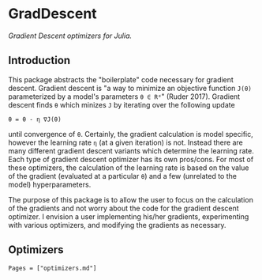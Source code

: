 # GradDescent

*Gradient Descent optimizers for Julia.*

## Introduction

This package abstracts the "boilerplate" code necessary for gradient descent. Gradient descent is "a way to minimize an objective function ``J(θ)`` parameterized by a model's parameters ``θ ∈ Rᵈ``" (Ruder 2017). Gradient descent finds ``θ`` which minizes ``J`` by iterating over the following update

``θ = θ - η ∇J(θ)``

until convergence of ``θ``. Certainly, the gradient calculation is model specific, however the learning rate ``η`` (at a given iteration) is not. Instead there are many different gradient descent variants which determine the learning rate. Each type of gradient descent optimizer has its own pros/cons. For most of these optimizers, the calculation of the learning rate is based on the value of the gradient (evaluated at a particular ``θ``) and a few (unrelated to the model) hyperparameters.

The purpose of this package is to allow the user to focus on the calculation of the gradients and not worry about the code for the gradient descent optimizer. I envision a user implementing his/her gradients, experimenting with various optimizers, and modifying the gradients as necessary.



## Optimizers

```@contents
Pages = ["optimizers.md"]
```
